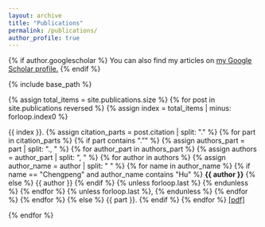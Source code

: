 ```yaml
---
layout: archive
title: "Publications"
permalink: /publications/
author_profile: true
---
```


{% if author.googlescholar %}
  You can also find my articles on <u><a href="{{author.googlescholar}}">my Google Scholar profile</a>.</u>
{% endif %}

{% include base_path %}

{% assign total_items = site.publications.size %}
{% for post in site.publications reversed %}
    {% assign index = total_items | minus: forloop.index0 %} 
  <p>{{ index }}. {% assign citation_parts = post.citation | split: "." %}
  {% for part in citation_parts %}
    {% if part contains ".”" %}
      {% assign authors_part = part | split: "., " %}
      {% for author_part in authors_part %}
        {% assign authors = author_part | split: ", " %}
        {% for author in authors %}
          {% assign author_name = author | split: " " %}
          {% for name in author_name %}
            {% if name == "Chengpeng" and author_name contains "Hu" %}
              <strong>{{ author }}</strong>
            {% else %}
              {{ author }}
            {% endif %}
            {% unless forloop.last %} {% endunless %}
          {% endfor %}
          {% unless forloop.last %}, {% endunless %}
        {% endfor %}
      {% endfor %}
    {% else %}
      {{ part }}.
    {% endif %}
  {% endfor %} <a  href="{{ post.paperurl }}"><u>[pdf]</u></a></p>
{% endfor %}
